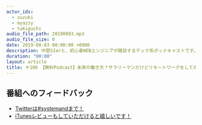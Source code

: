```yaml
---
actor_ids:
  - suzuki
  - myazzy
  - takiguchi
audio_file_path: 20190803.mp3
audio_file_size: 0
date: 2019-08-03 00:00:00 +0900
description: 中堅SIerと、初心者WEBエンジニアが雑談するテック系ポッドキャストです。
duration: "00:00"
layout: article
title: ＃108 【無料Podcast】未来の働き方？サラリーマンだけどリモートワークをしてみた
---
```

## 番組へのフィードバック
* [Twitterは#systemandまで！](https://twitter.com/search?q=%23systemand)
* [iTunesレビューもしていただけると嬉しいです！](https://itunes.apple.com/jp/podcast/systemand-online/id1205168408?mt=2)

